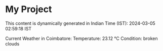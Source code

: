 # My Project

This content is dynamically generated in Indian Time (IST): 2024-03-05 02:59:18 IST


Current Weather in Coimbatore:
Temperature: 23.12 °C
Condition: broken clouds
